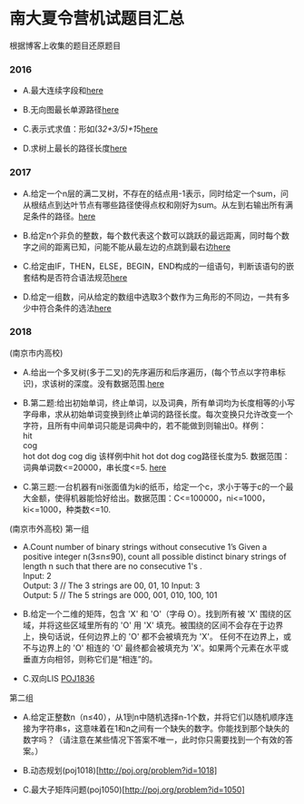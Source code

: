 # 南大夏令营机试题目汇总
根据博客上收集的题目还原题目

### 2016

- A.最大连续字段和[here](https://github.com/SaulZhang/NJU-Summary-Vocation-Camp-OJ/blob/master/2016A.cpp)

- B.无向图最长单源路径[here](https://github.com/SaulZhang/NJU-Summary-Vocation-Camp-OJ/blob/master/2016B.cpp)

- C.表示式求值：形如(3*2+3/5)+1*5[here](https://github.com/SaulZhang/NJU-Summary-Vocation-Camp-OJ/blob/master/2016C.cpp)

- D.求树上最长的路径长度[here](https://github.com/SaulZhang/NJU-Summary-Vocation-Camp-OJ/blob/master/2016D.cpp)

### 2017

- A.给定一个n层的满二叉树，不存在的结点用-1表示，同时给定一个sum，问从根结点到达叶节点有哪些路径使得点权和刚好为sum。从左到右输出所有满足条件的路径。[here](https://github.com/SaulZhang/NJU-Summary-Vocation-Camp-OJ/blob/master/2017A.cpp)

- B.给定n个非负的整数，每个数代表这个数可以跳跃的最远距离，同时每个数字之间的距离已知，问能不能从最左边的点跳到最右边[here](https://github.com/SaulZhang/NJU-Summary-Vocation-Camp-OJ/blob/master/2017B.cpp)

- C.给定由IF，THEN，ELSE，BEGIN，END构成的一组语句，判断该语句的嵌套结构是否符合语法规范[here](https://github.com/SaulZhang/NJU-Summary-Vocation-Camp-OJ/blob/master/2017C.cpp)

- D.给定一组数，问从给定的数组中选取3个数作为三角形的不同边，一共有多少中符合条件的选法[here](https://github.com/SaulZhang/NJU-Summary-Vocation-Camp-OJ/blob/master/2017D.cpp)

### 2018

(南京市内高校)
- A.给出一个多叉树(多于二叉)的先序遍历和后序遍历，(每个节点以字符串标识)，求该树的深度。没有数据范围.[here](https://github.com/SaulZhang/NJU-Summary-Vocation-Camp-OJ/blob/master/2018-1-A.cpp)

- B.第二题:给出初始单词，终止单词，以及词典，所有单词均为长度相等的小写字母串，求从初始单词变换到终止单词的路径长度。每次变换只允许改变一个字符，且所有中间单词只能是词典中的，若不能做到则输出0。样例：<br>
  hit<br>
  cog<br>
  hot dot dog cog dig
该样例中hit hot dot dog cog路径长度为5.
数据范围：词典单词数<=20000，串长度<=5.
[here](https://github.com/SaulZhang/NJU-Summary-Vocation-Camp-OJ/blob/master/2018-1-B.cpp)
- C.第三题:一台机器有ni张面值为ki的纸币，给定一个c，求小于等于c的一个最大金额，使得机器能恰好给出。数据范围：C<=100000，ni<=1000，ki<=1000，种类数<=10.

(南京市外高校)
第一组
- A.Count number of binary strings without consecutive 1’s Given a positive integer n(3≤n≤90), count all possible distinct binary strings of length n such that there are no consecutive 1's .  
  Input:  2 <br>
  Output: 3 // The 3 strings are 00, 01, 10 
  Input:  3 <br>
  Output: 5 // The 5 strings are 000, 001, 010, 100, 101

- B.给定一个二维的矩阵，包含 'X' 和 'O'（字母 O）。找到所有被 'X' 围绕的区域，并将这些区域里所有的 'O' 用 'X' 填充。被围绕的区间不会存在于边界上，换句话说，任何边界上的 'O' 都不会被填充为 'X'。 任何不在边界上，或不与边界上的 'O' 相连的 'O' 最终都会被填充为 'X'。如果两个元素在水平或垂直方向相邻，则称它们是“相连”的。

- C.双向LIS [POJ1836](http://poj.org/problem?id=1836)

第二组

- A.给定正整数n（n≤40），从1到n中随机选择n-1个数，并将它们以随机顺序连接为字符串s，这意味着在1和n之间有一个缺失的数字。你能找到那个缺失的数字吗？（请注意在某些情况下答案不唯一，此时你只需要找到一个有效的答案。）

- B.动态规划(poj1018)[http://poj.org/problem?id=1018]

- C.最大子矩阵问题(poj1050)[http://poj.org/problem?id=1050]
